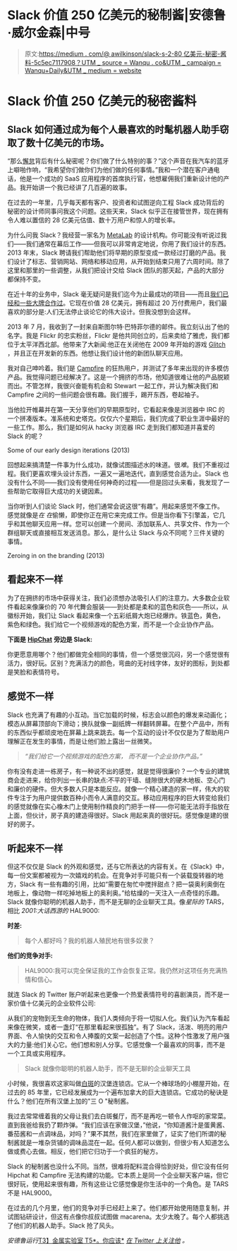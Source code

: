 # Slack 价值 250 亿美元的秘制酱|安德鲁·威尔金森|中号

> 原文:[https://medium . com/@ awilkinson/slack-s-2-80 亿美元-秘密-酱料-5c5ec7117908？UTM _ source = Wanqu . co&UTM _ campaign = Wanqu+Daily&UTM _ medium = website](https://medium.com/@awilkinson/slack-s-2-8-billion-dollar-secret-sauce-5c5ec7117908?utm_source=wanqu.co&utm_campaign=Wanqu+Daily&utm_medium=website)

# Slack 价值 250 亿美元的秘密酱料

## Slack 如何通过成为每个人最喜欢的时髦机器人助手窃取了数十亿美元的市场。

“那么[懈怠](http://www.slack.com)背后有什么秘密呢？你们做了什么特别的事？”这个声音在我汽车的蓝牙上噼啪作响，“我希望你们做你们为他们做的任何事情。”我和一个潜在客户通电话，他是一个成功的 SaaS 应用程序的首席执行官，他想雇佣我们重新设计他的产品。我开始讲一个我已经讲了几百遍的故事。

在过去的一年里，几乎每天都有客户、投资者和试图逆向工程 Slack 成功背后的秘密的设计师同事问我这个问题。这些天来，Slack 似乎正在接管世界，现在拥有令人难以置信的 28 亿美元估值、数十万用户和惊人的增长率。

为什么问我 Slack？我经营一家名为 [MetaLab](http://metalab.co/?utm_source=Medium&utm_medium=Post&utm_campaign=Slack%20Post) 的设计机构。你可能没有听说过我们——我们通常在幕后工作——但我可以非常肯定地说，你用了我们设计的东西。2013 年末，Slack 聘请我们帮助他们将早期的原型变成一款经过打磨的产品。我们设计了标志、营销网站、网络和移动应用，从开始到结束只用了六周时间。除了这里和那里的一些调整，从我们把设计交给 Slack 团队的那天起，产品的大部分都保持不变。

在近十年的业务中，Slack 毫无疑问是我们迄今为止最成功的项目——而且[我们已经和一些大牌合作过](http://metalab.co/?utm_source=Medium&utm_medium=Post&utm_campaign=Slack%20Post)。它现在价值 28 亿美元，拥有超过 20 万付费用户，我们最喜欢的部分是:人们无法停止谈论它的伟大设计。但我没想到会这样。

2013 年 7 月，我收到了一封来自斯图尔特·巴特菲尔德的邮件。我立刻认出了他的名字。我是 Flickr 的忠实粉丝，Flickr 是他共同创立的，后来卖给了雅虎，我们都位于太平洋西北部。他带来了大新闻:他正在关闭他在 2009 年开始的游戏 [Glitch](http://en.wikipedia.org/wiki/Glitch_(video_game)) ，并且正在开发新的东西。他想让我们设计他的新团队聊天应用。

我对自己呻吟着。我们是 [Campfire](http://www.campfirenow.com) 的狂热用户，并测试了多年来出现的许多模仿产品。我觉得问题已经解决了。这是一个拥挤的市场，他知道很难让他的产品脱颖而出。不管怎样，我很兴奋能有机会和 Stewart 一起工作，并认为解决我们和 Campfire 之间的一些问题会很有趣。我们握手，踢开东西，卷起袖子。

当他拉开帷幕并在第一天分享他们的早期原型时，它看起来像是浏览器中 IRC 的一个拼凑版本。准系统和史塔克。仅仅六个星期后，我们完成了职业生涯中最好的一些工作。那么，我们是如何从 hacky 浏览器 IRC 走到我们都知道并喜爱的 Slack 的呢？



Some of our early design iterations (2013)



回想起来搞清楚一件事为什么成功，就像试图描述水的味道。很*难*。我们不重视过程。我们更喜欢埋头设计东西，一遍又一遍地迭代，直到感觉合适为止。Slack 也没有什么不同——我们没有使用任何神奇的过程——但是回过头来看，我发现了一些帮助它取得巨大成功的关键因素。

当你听到人们谈论 Slack 时，他们通常会说这很“有趣”。用起来感觉不像工作。感觉就像是*在* *在*偷懒，即使你正在用它来完成工作。但是当你看下引擎盖，它几乎和其他聊天应用一样。您可以创建一个房间、添加联系人、共享文件、作为一个群组聊天或直接相互发送消息。那么，是什么让 Slack 与众不同呢？三件关键的事情。



Zeroing in on the branding (2013)



## 看起来不一样

为了在拥挤的市场中获得关注，我们必须想办法吸引人们的注意力。大多数企业软件看起来像廉价的 70 年代舞会服装——到处都是柔和的蓝色和灰色——所以，从徽标开始，我们让 Slack 看起来像一个五彩纸屑大炮已经爆炸。铁蓝色，黄色，紫色和绿色。我们给它一个视频游戏的配色方案，而不是一个企业协作产品。

**下面是** [**HipChat**](http://www.hipchat.com) **旁边是 Slack:**



你更愿意用哪个？他们都做完全相同的事情，但一个感觉很沉闷，另一个感觉很有活力，很好玩。区别？充满活力的颜色，弯曲的无衬线字体，友好的图标，到处都是笑脸和表情符号。

## 感觉不一样

Slack 也充满了有趣的小互动。当它加载的时候，标志会以颜色的爆发来动画化；模态从屏幕顶部向下滑动；换队就像一副纸牌一样翻转屏幕。在整个产品中，所有的东西似乎都顽皮地在屏幕上跳来跳去。每一个互动的设计不仅仅是为了帮助用户理解正在发生的事情，而是让他们脸上露出一丝微笑。

> *“我们给它一个视频游戏的配色方案，
> 而不是一个企业协作产品。”*

你有没有走进一栋房子，有一种说不出的感觉，就是觉得很廉价？一个专业的建筑商会走进来，给你列出一长串的缺点:不平的干墙、缝隙很大的硬木地板、空心门和廉价的硬件。但大多数人只是本能反应。就像一个精心建造的家一样，伟大的软件专注于为用户提供数百种小而令人满意的交互。移动应用程序的巨大转变给我们的感觉就像在实心橡木门上使用制作精良的门把手一样——你可能无法将手指放在上面，但伙计，房子真的建造得很好。Slack 用起来真的很好玩。感觉像是建的很好的房子。

## 听起来不一样

但这不仅仅是 Slack 的外观和感觉，还与它所表达的内容有关。在《Slack》中，每一份文案都被视为一次嬉戏的机会。在竞争对手可能只有一个装载旋转器的地方，Slack 有一些有趣的引用，比如“需要在匆忙中搅拌甜点？把一袋奥利奥倒在地板上，像动物一样吃掉地板上的奥利奥。”给枯燥的一天注入一点奇怪的乐趣。Slack 就像你聪明的机器人助手，而不是无聊的企业聊天工具。像*星际的* TARS，相比 *2001:大话西游的* HAL9000:

**时差:**

> 每个人都好吗？我的机器人殖民地有很多奴隶？

**他们的竞争对手:**

> HAL9000:我可以完全保证我的工作会恢复正常。我仍然对这项任务充满热情和信心。

就连 Slack 的 Twitter 账户听起来也更像一个热爱表情符号的喜剧演员，而不是一家价值十亿美元的企业软件公司:



从我们的宠物到无生命的物体，我们人类倾向于将一切拟人化。我们认为汽车看起来像在微笑，或者一盏灯“在那里看起来很孤独”。有了 Slack，活泼、明亮的用户界面、令人愉快的交互和令人捧腹的文案一起创造了个性。这种个性激发了用户强大的力量:他们关心它。他们想和别人分享。它感觉像一个最喜欢的同事，而不是一个工具或实用程序。

> Slack 就像你聪明的机器人助手，而不是无聊的企业聊天工具





小时候，我很喜欢这家叫做[白斑](http://www.whitespot.ca)的汉堡连锁店。它从一个棒球场的小棚屋开始，在过去的 85 年里，它已经发展成为一个遍布加拿大的巨大连锁店。它成功的秘诀是什么？他们在所有汉堡上加的"三 O "秘制酱。

我过去常常缠着我的父母让我们去白斑餐厅，而不是再吃一顿令人作呕的家常菜。直到我爸给我扔了颗炸弹。“我们应该在家做汉堡，”他说，“你知道酱汁是蛋黄酱、番茄酱和一点调味品，对吗？”果不其然，我们在家里做了，证实了他们所谓的秘制酱就是一堆杂货铺的调味品混在一起。任何人都可以做到，但很少有人知道怎么做或费心去做。相反，他们把它归功于一个疯狂的秘方。

Slack 的秘制酱也没什么不同。当然，很难将配料混合得恰到好处，但它没有任何 Hipchat 和 Campfire 无法构建的功能。它本质上是同一个企业聊天客户端，但它很好玩，使用起来很有趣，所有这些让它感觉像是你生活中的一个角色。是 TARS 不是 HAL9000。

在过去的几个月里，他们的竞争对手已经赶上来了。他们都开始使用随意复制，并试图钻研设计，但这有点像你叔叔试图做 macarena。太少太晚了。每个人都挑选了他们的机器人助手。Slack 抢了风头。

*安德鲁运行*[T3】金属实验室 T5*。你应该*](http://metalab.co/?utm_source=Medium&utm_medium=Post&utm_campaign=Slack%20Post) [*在 Twitter 上关注他*](http://www.twitter.com/awilkinson) *。*